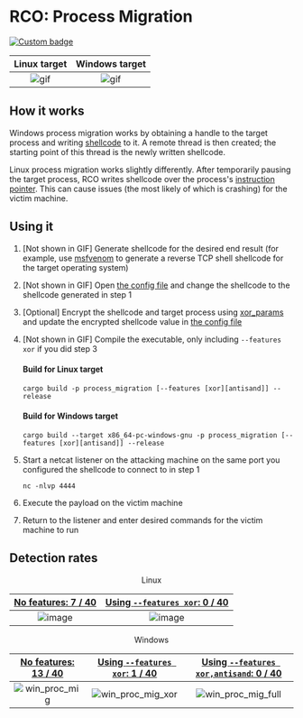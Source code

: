 # RCO: Process Migration

[![Custom badge](https://img.shields.io/endpoint?url=https%3A%2F%2Fraw.githubusercontent.com%2Fkmanc%2Fremote_code_oxidation%2Fmaster%2F.custom_shields%2Fprocess_migration.json)](https://github.com/kmanc/remote_code_oxidation/tree/master/process_migration)

Linux target               |  Windows target
:-------------------------:|:-------------------------:
![gif](https://user-images.githubusercontent.com/14863147/151044951-5ee5b376-9f62-4e2e-a773-8c3b7a7d580e.gif)  |  ![gif](https://user-images.githubusercontent.com/14863147/151059013-b053e9de-d75c-4470-97a7-a109c7f2ef55.gif)


## How it works

Windows process migration works by obtaining a handle to the target process and writing [shellcode](https://en.wikipedia.org/wiki/Shellcode) to it. A remote thread is then created; the starting point of this thread is the newly written shellcode.

Linux process migration works slightly differently. After temporarily pausing the target process, RCO writes shellcode over the process's [instruction pointer](https://datacadamia.com/computer/instruction/instruction_pointer). This can cause issues (the most likely of which is crashing) for the victim machine.


## Using it

1. [Not shown in GIF] Generate shellcode for the desired end result (for example, use [msfvenom](https://book.hacktricks.xyz/shells/shells/msfvenom) to generate a reverse TCP
shell shellcode for the target operating system)
2. [Not shown in GIF] Open [the config file](https://github.com/kmanc/remote_code_oxidation/blob/master/rco_config/src/lib.rs) 
and change the shellcode to the shellcode generated in step 1
3. [Optional] Encrypt the shellcode and target process using [xor_params](https://github.com/kmanc/remote_code_oxidation/blob/master/xor_shellcode) and update the encrypted shellcode value in [the config file](https://github.com/kmanc/remote_code_oxidation/blob/master/rco_config/src/lib.rs) 
4. [Not shown in GIF] Compile the executable, only including `--features xor` if you did step 3

    #### Build for Linux target
    ```commandline
    cargo build -p process_migration [--features [xor][antisand]] --release
    ```

    #### Build for Windows target
    ```commandline
    cargo build --target x86_64-pc-windows-gnu -p process_migration [--features [xor][antisand]] --release
    ```
5. Start a netcat listener on the attacking machine on the same port you configured the shellcode to connect to in step 1
    ```commandline
    nc -nlvp 4444
    ```   
6. Execute the payload on the victim machine
7. Return to the listener and enter desired commands for the victim machine to run


## Detection rates

<p align="center"> Linux </p>

[No features: 7 / 40](https://kleenscan.com/scan_result/3eb81783f8424844677211df497e521613ee5b0b82a5996f96a63b941ba3c87e) | [Using `--features xor`: 0 / 40](https://kleenscan.com/scan_result/b9c0d8a42da33d14be8422bd087624e548a6ecdd22c1d25aed06873e28d1dd96)
:-------------------------:|:-------------------------:
![image](https://user-images.githubusercontent.com/14863147/152621843-b78927d0-cfeb-40d0-b150-15d332b0fd61.png) | ![image](https://user-images.githubusercontent.com/14863147/152621872-4be9e051-f9c4-4ecb-bd3d-dcc58980e061.png)

<p align="center"> Windows </p>

[No features: 13 / 40](https://kleenscan.com/scan_result/f7c2b651b9629421550a380c09c7b9739d806a62db6fd9d571164b3f5df6a5b9) | [Using `--features xor`: 1 / 40](https://kleenscan.com/scan_result/ac4a1184e97abf31ebd968d2455535b92be646af54d077cbdb3b0a24254aae78) | [Using `--features xor,antisand`: 0 / 40](https://kleenscan.com/scan_result/f7e459f40276d8d1d12bb738b3aaf972997b8275da00967d8dbc264993ed5dc8)
:-------------------------:|:-------------------------:|:-------------------------:
![win_proc_mig](https://user-images.githubusercontent.com/14863147/152622089-0e41fc02-9c17-4017-882a-26b58d6166c5.png) | ![win_proc_mig_xor](https://user-images.githubusercontent.com/14863147/152622105-268df42f-b240-463b-baf0-3df350e77110.png) | ![win_proc_mig_full](https://user-images.githubusercontent.com/14863147/152622122-3705c608-62b5-4650-8d79-a7ad128c7a9d.png)

